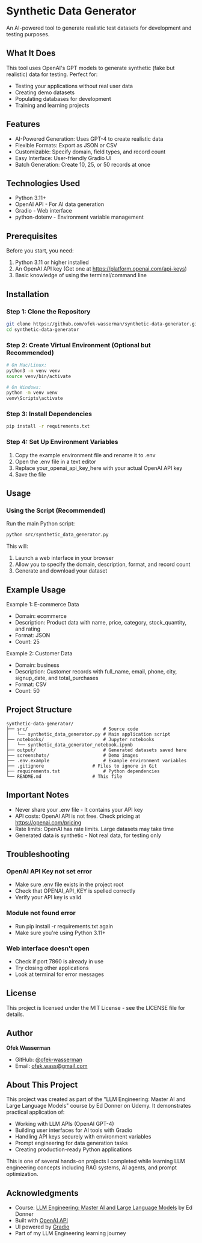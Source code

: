 # Synthetic Data Generator

An AI-powered tool to generate realistic test datasets for development and testing purposes.

## What It Does

This tool uses OpenAI's GPT models to generate synthetic (fake but realistic) data for testing. Perfect for:
- Testing your applications without real user data
- Creating demo datasets
- Populating databases for development
- Training and learning projects

## Features

- AI-Powered Generation: Uses GPT-4 to create realistic data
- Flexible Formats: Export as JSON or CSV
- Customizable: Specify domain, field types, and record count
- Easy Interface: User-friendly Gradio UI
- Batch Generation: Create 10, 25, or 50 records at once

## Technologies Used

- Python 3.11+
- OpenAI API - For AI data generation
- Gradio - Web interface
- python-dotenv - Environment variable management

## Prerequisites

Before you start, you need:
1. Python 3.11 or higher installed
2. An OpenAI API key (Get one at https://platform.openai.com/api-keys)
3. Basic knowledge of using the terminal/command line

## Installation

### Step 1: Clone the Repository
```bash
git clone https://github.com/ofek-wasserman/synthetic-data-generator.git
cd synthetic-data-generator
```

### Step 2: Create Virtual Environment (Optional but Recommended)
```bash
# On Mac/Linux:
python3 -m venv venv
source venv/bin/activate

# On Windows:
python -m venv venv
venv\Scripts\activate
```

### Step 3: Install Dependencies
```bash
pip install -r requirements.txt
```

### Step 4: Set Up Environment Variables
1. Copy the example environment file and rename it to .env
2. Open the .env file in a text editor
3. Replace your_openai_api_key_here with your actual OpenAI API key
4. Save the file

## Usage

### Using the Script (Recommended)

Run the main Python script:
```bash
python src/synthetic_data_generator.py
```

This will:
1. Launch a web interface in your browser
2. Allow you to specify the domain, description, format, and record count
3. Generate and download your dataset


## Example Usage

Example 1: E-commerce Data
- Domain: ecommerce
- Description: Product data with name, price, category, stock_quantity, and rating
- Format: JSON
- Count: 25

Example 2: Customer Data
- Domain: business
- Description: Customer records with full_name, email, phone, city, signup_date, and total_purchases
- Format: CSV
- Count: 50

## Project Structure

```
synthetic-data-generator/
├── src/                    		# Source code
│   └── synthetic_data_generator.py	# Main application script
├── notebooks/              		# Jupyter notebooks
│   └── synthetic_data_generator_notebook.ipynb
├── output/                 		# Generated datasets saved here
├── screenshots/            		# Demo images
├── .env.example            		# Example environment variables
├── .gitignore             		# Files to ignore in Git
├── requirements.txt        		# Python dependencies
└── README.md              		# This file
```

## Important Notes

- Never share your .env file - It contains your API key
- API costs: OpenAI API is not free. Check pricing at https://openai.com/pricing
- Rate limits: OpenAI has rate limits. Large datasets may take time
- Generated data is synthetic - Not real data, for testing only

## Troubleshooting

### OpenAI API Key not set error
- Make sure .env file exists in the project root
- Check that OPENAI_API_KEY is spelled correctly
- Verify your API key is valid

### Module not found error
- Run pip install -r requirements.txt again
- Make sure you're using Python 3.11+

### Web interface doesn't open
- Check if port 7860 is already in use
- Try closing other applications
- Look at terminal for error messages

## License

This project is licensed under the MIT License - see the LICENSE file for details.

## Author

**Ofek Wasserman**
- GitHub: [@ofek-wasserman](https://github.com/ofek-wasserman)
- Email: ofek.wass@gmail.com

## About This Project

This project was created as part of the "LLM Engineering: Master AI and Large Language Models" course by Ed Donner on Udemy. It demonstrates practical application of:
- Working with LLM APIs (OpenAI GPT-4)
- Building user interfaces for AI tools with Gradio
- Handling API keys securely with environment variables
- Prompt engineering for data generation tasks
- Creating production-ready Python applications

This is one of several hands-on projects I completed while learning LLM engineering concepts including RAG systems, AI agents, and prompt optimization.

## Acknowledgments

- Course: [LLM Engineering: Master AI and Large Language Models](https://www.udemy.com/course/llm-engineering-master-ai-and-large-language-models/) by Ed Donner
- Built with [OpenAI API](https://openai.com)
- UI powered by [Gradio](https://gradio.app)
- Part of my LLM Engineering learning journey
